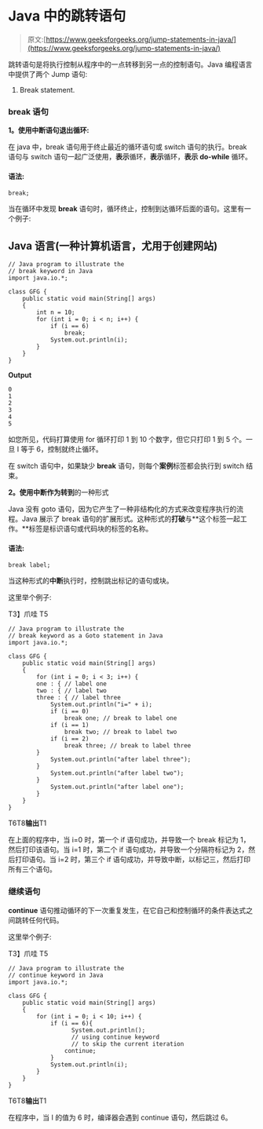 # Java 中的跳转语句

> 原文:[https://www.geeksforgeeks.org/jump-statements-in-java/](https://www.geeksforgeeks.org/jump-statements-in-java/)

跳转语句是将执行控制从程序中的一点转移到另一点的控制语句。Java 编程语言中提供了两个 Jump 语句:

1.  Break statement.

### break 语句

**1。使用中断语句退出循环:**

在 java 中，break 语句用于终止最近的循环语句或 switch 语句的执行。break 语句与 switch 语句一起广泛使用，**表示**循环，**表示**循环，**表示 do-while** 循环。

#### 语法:

```
break;
```

当在循环中发现 **break** 语句时，循环终止，控制到达循环后面的语句。这里有一个例子:

## Java 语言(一种计算机语言，尤用于创建网站)

```
// Java program to illustrate the 
// break keyword in Java
import java.io.*;

class GFG {
    public static void main(String[] args)
    {
        int n = 10;
        for (int i = 0; i < n; i++) {
            if (i == 6)
                break;
            System.out.println(i);
        }
    }
}
```

**Output**

```
0
1
2
3
4
5
```

如您所见，代码打算使用 for 循环打印 1 到 10 个数字，但它只打印 1 到 5 个。一旦 I 等于 6，控制就终止循环。

在 switch 语句中，如果缺少 **break** 语句，则每个**案例**标签都会执行到 switch 结束。

**2。使用中断作为转到**的一种形式

Java 没有 goto 语句，因为它产生了一种非结构化的方式来改变程序执行的流程。Java 展示了 break 语句的扩展形式。这种形式的**打破**与**这个标签一起工作。**标签是标识语句或代码块的标签的名称。

#### **语法:**

```
break label;
```

当这种形式的**中断**执行时，控制跳出标记的语句或块。

这里举个例子:

T3】爪哇 T5

```
// Java program to illustrate the 
// break keyword as a Goto statement in Java
import java.io.*;

class GFG {
    public static void main(String[] args)
    {
        for (int i = 0; i < 3; i++) {
        one : { // label one
        two : { // label two
        three : { // label three
            System.out.println("i=" + i);
            if (i == 0)
                break one; // break to label one
            if (i == 1)
                break two; // break to label two
            if (i == 2)
                break three; // break to label three
        }
            System.out.println("after label three");
        }
            System.out.println("after label two");
        }
            System.out.println("after label one");
        }
    }
}
```

T6T8**输出**T1

在上面的程序中，当 i=0 时，第一个 if 语句成功，并导致一个 break 标记为 1，然后打印该语句。当 i=1 时，第二个 if 语句成功，并导致一个分隔符标记为 2，然后打印语句。当 i=2 时，第三个 if 语句成功，并导致中断，以标记三，然后打印所有三个语句。

### 继续语句

**continue** 语句推动循环的下一次重复发生，在它自己和控制循环的条件表达式之间跳转任何代码。

这里举个例子:

T3】爪哇 T5

```
// Java program to illustrate the 
// continue keyword in Java
import java.io.*;

class GFG {
    public static void main(String[] args)
    {
        for (int i = 0; i < 10; i++) {
            if (i == 6){
                  System.out.println();
                  // using continue keyword 
                  // to skip the current iteration
                continue;
            }
            System.out.println(i);
        }
    }
}
```

T6T8**输出**T1

在程序中，当 I 的值为 6 时，编译器会遇到 continue 语句，然后跳过 6。